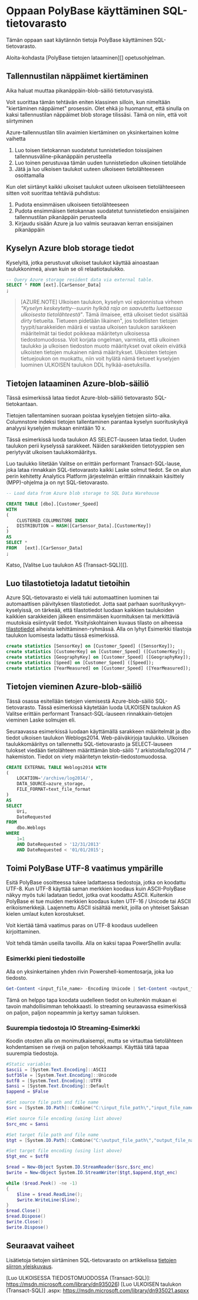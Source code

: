 <properties
   pageTitle="Oppaan PolyBase käyttäminen SQL-tietovarasto | Microsoft Azure"
   description="Ohjeita ja suosituksia PolyBase käyttäminen SQL-tietovarasto skenaarioita."
   services="sql-data-warehouse"
   documentationCenter="NA"
   authors="ckarst"
   manager="barbkess"
   editor=""/>

<tags
   ms.service="sql-data-warehouse"
   ms.devlang="NA"
   ms.topic="article"
   ms.tgt_pltfrm="NA"
   ms.workload="data-services"
   ms.date="06/30/2016"
   ms.author="cakarst;barbkess;sonyama"/>


# <a name="guide-for-using-polybase-in-sql-data-warehouse"></a>Oppaan PolyBase käyttäminen SQL-tietovarasto

Tämän oppaan saat käytännön tietoja PolyBase käyttäminen SQL-tietovarasto.

Aloita-kohdasta [PolyBase tietojen lataaminen][] opetusohjelman.


## <a name="rotating-storage-keys"></a>Tallennustilan näppäimet kiertäminen

Aika haluat muuttaa pikanäppäin-blob-säiliö tietoturvasyistä.

Voit suorittaa tämän tehtävän eniten klassinen silloin, kun nimeltään "kiertäminen näppäimet" prosessin. Olet ehkä jo huomannut, että sinulla on kaksi tallennustilan näppäimet blob storage tilissäsi. Tämä on niin, että voit siirtyminen

Azure-tallennustilan tilin avaimien kiertäminen on yksinkertainen kolme vaihetta

1. Luo toisen tietokannan suodatetut tunnistetiedon toissijainen tallennusväline-pikanäppäin perusteella
2. Luo toinen perustuvaa tämän uuden tunnistetiedon ulkoinen tietolähde
3. Jätä ja luo ulkoisen taulukot uuteen ulkoiseen tietolähteeseen osoittamalla

Kun olet siirtänyt kaikki ulkoiset taulukot uuteen ulkoiseen tietolähteeseen sitten voit suorittaa tehtäviä puhdistus:

1. Pudota ensimmäisen ulkoiseen tietolähteeseen
2. Pudota ensimmäisen tietokannan suodatetut tunnistetiedon ensisijainen tallennustilan pikanäppäin perusteella
3. Kirjaudu sisään Azure ja luo valmis seuraavan kerran ensisijainen pikanäppäin

## <a name="query-azure-blob-storage-data"></a>Kyselyn Azure blob storage tiedot
Kyselyitä, jotka perustuvat ulkoiset taulukot käyttää ainoastaan taulukkonimeä, aivan kuin se oli relaatiotaulukko.

```sql
-- Query Azure storage resident data via external table.
SELECT * FROM [ext].[CarSensor_Data]
;
```

> [AZURE.NOTE] Ulkoisen taulukon, kyselyn voi epäonnistua virheen *"Kyselyn keskeytetty--suurin hylkää raja on saavutettu luettaessa ulkoisesta tietolähteestä"*. Tämä ilmaisee, että ulkoiset tiedot sisältää *dirty* tietueita. Tietueen pidetään likainen", jos todellisten tietojen tyypit/sarakkeiden määrä ei vastaa ulkoisen taulukon sarakkeen määritelmät tai tiedot poikkeaa määritetyn ulkoisessa tiedostomuodossa. Voit korjata ongelman, varmista, että ulkoinen taulukko ja ulkoisen tiedoston muoto määritykset ovat oikein eivätkä ulkoisten tietojen mukainen nämä määritykset. Ulkoisten tietojen tietuejoukon on muokattu, niin voit hylätä nämä tietueet kyselyjen luominen ULKOISEN taulukon DDL hylkää-asetuksilla.


## <a name="load-data-from-azure-blob-storage"></a>Tietojen lataaminen Azure-blob-säiliö
Tässä esimerkissä lataa tiedot Azure-blob-säiliö tietovarasto SQL-tietokantaan.

Tietojen tallentaminen suoraan poistaa kyselyjen tietojen siirto-aika. Columnstore indeksi tietojen tallentaminen parantaa kyselyn suorituskykyä analyysi kyselyjen mukaan enintään 10 x.

Tässä esimerkissä luoda taulukon AS SELECT-lauseen lataa tiedot. Uuden taulukon perii kyselyssä sarakkeet. Näiden sarakkeiden tietotyyppien sen periytyvät ulkoisen taulukkomääritys.

Luo taulukko liitetään Valitse on erittäin performant Transact-SQL-lause, joka lataa rinnakkain SQL-tietovarasto kaikki Laske solmut tiedot.  Se on alun perin kehitetty Analytics Platform järjestelmän erittäin rinnakkain käsittely (MPP)-ohjelma ja on nyt SQL-tietovarasto.

```sql
-- Load data from Azure blob storage to SQL Data Warehouse

CREATE TABLE [dbo].[Customer_Speed]
WITH
(   
    CLUSTERED COLUMNSTORE INDEX
,   DISTRIBUTION = HASH([CarSensor_Data].[CustomerKey])
)
AS
SELECT *
FROM   [ext].[CarSensor_Data]
;
```

Katso, [Valitse Luo taulukon AS (Transact-SQL)][].

## <a name="create-statistics-on-newly-loaded-data"></a>Luo tilastotietoja ladatut tietoihin

Azure SQL-tietovarasto ei vielä tuki automaattinen luominen tai automaattisen päivityksen tilastotiedot.  Jotta saat parhaan suorituskyvyn-kyselyissä, on tärkeää, että tilastotiedot luodaan kaikkien taulukoiden kaikkien sarakkeiden jälkeen ensimmäisen kuormituksen tai merkittäviä muutoksia esiintyvät tiedot.  Yksityiskohtainen kuvaus tilasto on aiheessa [tilastotiedot][] aiheista kehittäminen-ryhmässä.  Alla on lyhyt Esimerkki tilastoja taulukon luomisesta ladattu tässä esimerkissä.

```sql
create statistics [SensorKey] on [Customer_Speed] ([SensorKey]);
create statistics [CustomerKey] on [Customer_Speed] ([CustomerKey]);
create statistics [GeographyKey] on [Customer_Speed] ([GeographyKey]);
create statistics [Speed] on [Customer_Speed] ([Speed]);
create statistics [YearMeasured] on [Customer_Speed] ([YearMeasured]);
```

## <a name="export-data-to-azure-blob-storage"></a>Tietojen vieminen Azure-blob-säiliö
Tässä osassa esitellään tietojen viemisestä Azure-blob-säiliö SQL-tietovarasto. Tässä esimerkissä käytetään luoda ULKOISEN taulukon AS Valitse erittäin performant Transact-SQL-lauseen rinnakkain-tietojen vieminen Laske solmujen eli.

Seuraavassa esimerkissä luodaan käyttämällä sarakkeen määritelmät ja dbo tiedot ulkoisen taulukon Weblogs2014. Web-päiväkirjoja taulukko. Ulkoisen taulukkomääritys on tallennettu SQL-tietovarasto ja SELECT-lauseen tulokset viedään tietolähteen määrittämän blob-säilö "/ arkistoida/log2014 /" hakemiston. Tiedot on viety määritetyn tekstin-tiedostomuodossa.

```sql
CREATE EXTERNAL TABLE Weblogs2014 WITH
(
    LOCATION='/archive/log2014/',
    DATA_SOURCE=azure_storage,
    FILE_FORMAT=text_file_format
)
AS
SELECT
    Uri,
    DateRequested
FROM
    dbo.Weblogs
WHERE
    1=1
    AND DateRequested > '12/31/2013'
    AND DateRequested < '01/01/2015';
```


## <a name="working-around-the-polybase-utf-8-requirement"></a>Toimi PolyBase UTF-8 vaatimus ympärille
Esitä PolyBase osoitteessa tukee ladattaessa tiedostoja, jotka on koodattu UTF-8. Kun UTF-8 käyttää saman merkkien koodaus kuin ASCII-PolyBase näkyy myös tuki ladataan tiedot, jotka ovat koodattu ASCII. Kuitenkin PolyBase ei tue muiden merkkien koodaus kuten UTF-16 / Unicode tai ASCII erikoismerkkejä. Laajennettu ASCII sisältää merkit, joilla on yhteiset Saksan kielen umlaut kuten korostukset.

Voit kiertää tämä vaatimus paras on UTF-8 koodaus uudelleen kirjoittaminen.

Voit tehdä tämän useilla tavoilla. Alla on kaksi tapaa PowerShellin avulla:

### <a name="simple-example-for-small-files"></a>Esimerkki pieni tiedostoille

Alla on yksinkertainen yhden rivin Powershell-komentosarja, joka luo tiedosto.

```PowerShell
Get-Content <input_file_name> -Encoding Unicode | Set-Content <output_file_name> -Encoding utf8
```

Tämä on helppo tapa koodata uudelleen tiedot on kuitenkin mukaan ei tavoin mahdollisimman tehokkaasti. Io streaming seuraavassa esimerkissä on paljon, paljon nopeammin ja kertyy saman tuloksen.

### <a name="io-streaming-example-for-larger-files"></a>Suurempia tiedostoja IO Streaming-Esimerkki

Koodin otosten alla on monimutkaisempi, mutta se virtauttaa tietolähteen kohdentamisen se rivejä on paljon tehokkaampi. Käyttää tätä tapaa suurempia tiedostoja.

```PowerShell
#Static variables
$ascii = [System.Text.Encoding]::ASCII
$utf16le = [System.Text.Encoding]::Unicode
$utf8 = [System.Text.Encoding]::UTF8
$ansi = [System.Text.Encoding]::Default
$append = $False

#Set source file path and file name
$src = [System.IO.Path]::Combine("C:\input_file_path\","input_file_name.txt")

#Set source file encoding (using list above)
$src_enc = $ansi

#Set target file path and file name
$tgt = [System.IO.Path]::Combine("C:\output_file_path\","output_file_name.txt")

#Set target file encoding (using list above)
$tgt_enc = $utf8

$read = New-Object System.IO.StreamReader($src,$src_enc)
$write = New-Object System.IO.StreamWriter($tgt,$append,$tgt_enc)

while ($read.Peek() -ne -1)
{
    $line = $read.ReadLine();
    $write.WriteLine($line);
}
$read.Close()
$read.Dispose()
$write.Close()
$write.Dispose()
```

## <a name="next-steps"></a>Seuraavat vaiheet
Lisätietoja tietojen siirtäminen SQL-tietovarasto on artikkelissa [tietojen siirron yleiskuvaus][].

<!--Image references-->

<!--Article references-->
[Load data with bcp]: ./sql-data-warehouse-load-with-bcp.md
[Lataa tiedot ja PolyBase]: ./sql-data-warehouse-get-started-load-with-polybase.md
[Tilastotiedot]: ./sql-data-warehouse-tables-statistics.md
[tietojen siirron yleiskuvaus]: ./sql-data-warehouse-overview-migrate.md

<!--MSDN references-->
[supported source/sink]: https://msdn.microsoft.com/library/dn894007.aspx
[copy activity]: https://msdn.microsoft.com/library/dn835035.aspx
[SQL Server destination adapter]: https://msdn.microsoft.com/library/ms141095.aspx
[SSIS]: https://msdn.microsoft.com/library/ms141026.aspx

[CREATE EXTERNAL DATA SOURCE (Transact-SQL)]: https://msdn.microsoft.com/library/dn935022.aspx
[Luo ULKOISESSA TIEDOSTOMUODOSSA (Transact-SQL)]: https://msdn.microsoft.com/library/dn935026) [Luo ULKOISEN taulukon (Transact-SQL)] .aspx: https://msdn.microsoft.com/library/dn935021.aspxx

[DROP EXTERNAL DATA SOURCE (Transact-SQL)]: https://msdn.microsoft.com/library/mt146367.aspx
[DROP EXTERNAL FILE FORMAT (Transact-SQL)]: https://msdn.microsoft.com/library/mt146379.aspx
[DROP EXTERNAL TABLE (Transact-SQL)]: https://msdn.microsoft.com/library/mt130698.aspx

[Luo taulukon AS SELECT (Transact-SQL)]: https://msdn.microsoft.com/library/mt204041.aspx
[INSERT...SELECT (Transact-SQL)]: https://msdn.microsoft.com/library/ms174335.aspx
[CREATE MASTER KEY (Transact-SQL)]: https://msdn.microsoft.com/library/ms174382.aspx
[CREATE CREDENTIAL (Transact-SQL)]: https://msdn.microsoft.com/library/ms189522.aspx
[CREATE DATABASE SCOPED CREDENTIAL (Transact-SQL)]: https://msdn.microsoft.com/library/mt270260.aspx
[DROP CREDENTIAL (Transact-SQL)]: https://msdn.microsoft.com/library/ms189450.aspx

<!-- External Links -->
